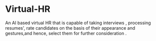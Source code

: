 # Virtual-HR
An AI based virtual HR that is capable of taking interviews , processing resumes', rate candidates on the basis of their appearance and gestures,and hence, select them for further consideration .

